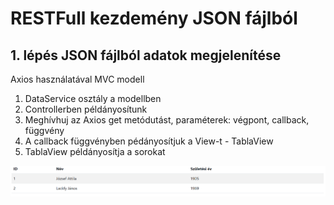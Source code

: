# RESTFull kezdemény JSON fájlból

## 1. lépés JSON fájlból adatok megjelenítése

Axios használatával MVC modell

1. DataService osztály a modellben 
2. Controllerben példányosítunk
3. Meghívhuj az Axios get metódutást, paraméterek: végpont, callback, függvény
4. A callback függvényben pédányosítjuk a View-t - TablaView
5. TablaView példányosítja a sorokat


![Adatok táblázatban megjelenítése](tablazat.png)


